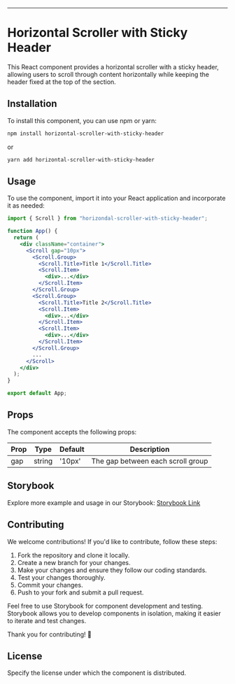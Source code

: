 ---

# Horizontal Scroller with Sticky Header

This React component provides a horizontal scroller with a sticky header, allowing users to scroll through content horizontally while keeping the header fixed at the top of the section.

## Installation

To install this component, you can use npm or yarn:

```bash
npm install horizontal-scroller-with-sticky-header
```

or

```bash
yarn add horizontal-scroller-with-sticky-header
```

## Usage

To use the component, import it into your React application and incorporate it as needed:

```jsx
import { Scroll } from "horizondal-scroller-with-sticky-header";

function App() {
  return (
    <div className="container">
      <Scroll gap="10px">
        <Scroll.Group>
          <Scroll.Title>Title 1</Scroll.Title>
          <Scroll.Item>
            <div>...</div>
          </Scroll.Item>
        </Scroll.Group>
        <Scroll.Group>
          <Scroll.Title>Title 2</Scroll.Title>
          <Scroll.Item>
            <div>...</div>
          </Scroll.Item>
          <Scroll.Item>
            <div>...</div>
          </Scroll.Item>
        </Scroll.Group>
        ...
      </Scroll>
    </div>
  );
}

export default App;
```

## Props

The component accepts the following props:

| Prop | Type   | Default | Description                       |
| ---- | ------ | ------- | --------------------------------- |
| gap  | string | '10px'  | The gap between each scroll group |

## Storybook

Explore more example and usage in our Storybook: [Storybook Link](https://main--65cf9b0ccca8d3df5beff2f8.chromatic.com/?path=/story/scroll--story)

## Contributing

We welcome contributions! If you'd like to contribute, follow these steps:

1. Fork the repository and clone it locally.
2. Create a new branch for your changes.
3. Make your changes and ensure they follow our coding standards.
4. Test your changes thoroughly.
5. Commit your changes.
6. Push to your fork and submit a pull request.

Feel free to use Storybook for component development and testing. Storybook allows you to develop components in isolation, making it easier to iterate and test changes.

Thank you for contributing! 🎉

## License

Specify the license under which the component is distributed.
